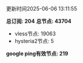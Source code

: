 更新时间2025-06-06 13:11:55

**总订阅: 204**
**总节点: 43704**
- vless节点: 19063
- hysteria2节点: 5

**google ping有效节点: 219**
